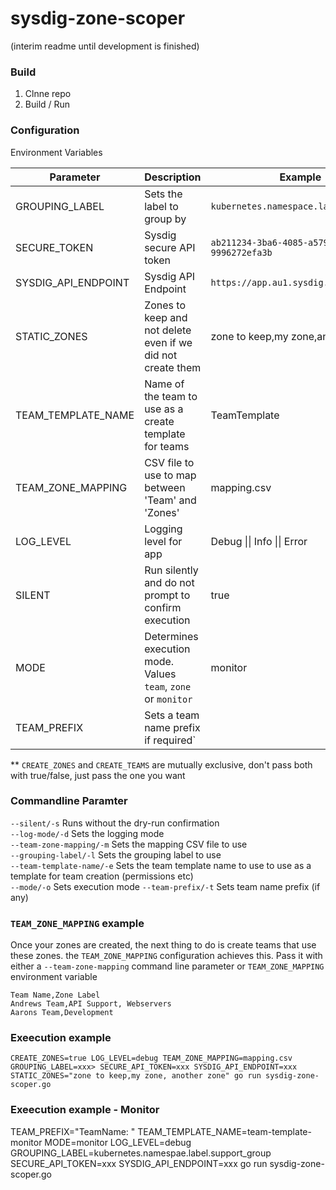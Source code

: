 # sysdig-zone-scoper
(interim readme until development is finished)

### Build

1) Clnne repo
2) Build / Run

### Configuration
Environment Variables

| Parameter           | Description                                                   | Example                                |
|---------------------|---------------------------------------------------------------|----------------------------------------|
| GROUPING_LABEL      | Sets the label to group by                                    | `kubernetes.namespace.label.ZoneName`  |
| SECURE_TOKEN        | Sysdig secure API token                                       | `ab211234-3ba6-4085-a579-9996272efa3b` |
| SYSDIG_API_ENDPOINT | Sysdig API Endpoint                                           | `https://app.au1.sysdig.com`           |
| STATIC_ZONES        | Zones to keep and not delete even if we did not create them   | zone to keep,my zone,another zone      |
| TEAM_TEMPLATE_NAME  | Name of the team to use as a create template for teams        | TeamTemplate                           |
| TEAM_ZONE_MAPPING   | CSV file to use to map between 'Team' and 'Zones'             | mapping.csv                            |
| LOG_LEVEL           | Logging level for app                                         | Debug \|\| Info \|\| Error             |
| SILENT              | Run silently and do not prompt to confirm execution           | true                                   |
| MODE                | Determines execution mode. Values `team`, `zone` or `monitor` | monitor                                |
| TEAM_PREFIX         | Sets a team name prefix if required`                          |                                        |

** `CREATE_ZONES` and `CREATE_TEAMS` are mutually exclusive, don't pass both with true/false, just pass the one you want

### Commandline Paramter
`--silent/-s` Runs without the dry-run confirmation <br>
`--log-mode/-d` Sets the logging mode <br>
`--team-zone-mapping/-m` Sets the mapping CSV file to use <br>
`--grouping-label/-l` Sets the grouping label to use <br>
`--team-template-name/-e` Sets the team template name to use to use as a template for team creation (permissions etc) <br>
`--mode/-o` Sets execution mode
`--team-prefix/-t` Sets team name prefix (if any)

### `TEAM_ZONE_MAPPING` example
Once your zones are created, the next thing to do is create teams that use these zones.  the `TEAM_ZONE_MAPPING` configuration
achieves this. Pass it with either a `--team-zone-mapping` command line parameter or `TEAM_ZONE_MAPPING` environment variable
```
Team Name,Zone Label
Andrews Team,API Support, Webservers
Aarons Team,Development
```

### Exeecution example
```
CREATE_ZONES=true LOG_LEVEL=debug TEAM_ZONE_MAPPING=mapping.csv GROUPING_LABEL=xxx> SECURE_API_TOKEN=xxx SYSDIG_API_ENDPOINT=xxx STATIC_ZONES="zone to keep,my zone, another zone" go run sysdig-zone-scoper.go
```

### Exeecution example - Monitor

TEAM_PREFIX="TeamName: " TEAM_TEMPLATE_NAME=team-template-monitor MODE=monitor LOG_LEVEL=debug GROUPING_LABEL=kubernetes.namespae.label.support_group SECURE_API_TOKEN=xxx SYSDIG_API_ENDPOINT=xxx go run sysdig-zone-scoper.go
